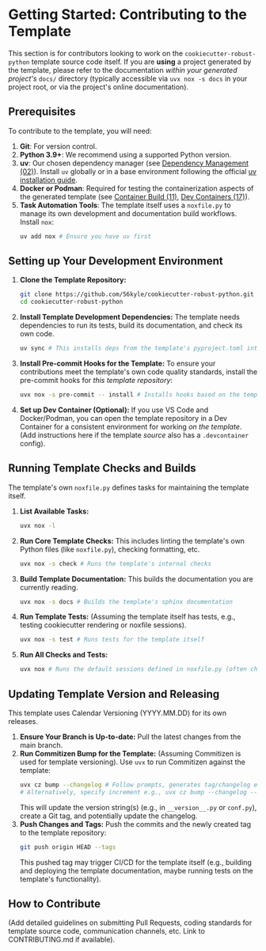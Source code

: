 # Getting Started: Contributing to the Template

This section is for contributors looking to work on the `cookiecutter-robust-python` template source code itself. If you are **using** a project generated by the template, please refer to the documentation _within your generated project's_ `docs/` directory (typically accessible via `uvx nox -s docs` in your project root, or via the project's online documentation).

## Prerequisites

To contribute to the template, you will need:

1.  **Git**: For version control.
2.  **Python 3.9+**: We recommend using a supported Python version.
3.  **uv**: Our chosen dependency manager (see [Dependency Management (02)](topics/02_dependency-management.md)). Install `uv` globally or in a base environment following the official [uv installation guide](https://docs.astral.sh/uv/installation/).
4.  **Docker or Podman**: Required for testing the containerization aspects of the generated template (see [Container Build (11)](topics/11_container-build.md), [Dev Containers (17)](topics/17_dev-containers.md)).
5.  **Task Automation Tools**: The template itself uses a `noxfile.py` to manage its own development and documentation build workflows. Install `nox`:
    ```bash
    uv add nox # Ensure you have uv first
    ```

## Setting up Your Development Environment

1.  **Clone the Template Repository:**

    ```bash
    git clone https://github.com/56kyle/cookiecutter-robust-python.git # **UPDATE WITH TEMPLATE REPO URL**
    cd cookiecutter-robust-python
    ```

2.  **Install Template Development Dependencies:**
    The template needs dependencies to run its tests, build its documentation, and check its own code.

    ```bash
    uv sync # This installs deps from the template's pyproject.toml into a .venv
    ```

3.  **Install Pre-commit Hooks for the Template:**
    To ensure your contributions meet the template's own code quality standards, install the pre-commit hooks for _this template repository_:

    ```bash
    uvx nox -s pre-commit -- install # Installs hooks based on the template's .pre-commit-config.yaml
    ```

4.  **Set up Dev Container (Optional):**
    If you use VS Code and Docker/Podman, you can open the template repository in a Dev Container for a consistent environment for working _on the template_. (Add instructions here if the template _source_ also has a `.devcontainer` config).

## Running Template Checks and Builds

The template's own `noxfile.py` defines tasks for maintaining the template itself.

1.  **List Available Tasks:**

    ```bash
    uvx nox -l
    ```

2.  **Run Core Template Checks:**
    This includes linting the template's own Python files (like `noxfile.py`), checking formatting, etc.

    ```bash
    uvx nox -s check # Runs the template's internal checks
    ```

3.  **Build Template Documentation:**
    This builds the documentation you are currently reading.

    ```bash
    uvx nox -s docs # Builds the template's sphinx documentation
    ```

4.  **Run Template Tests:**
    (Assuming the template itself has tests, e.g., testing cookiecutter rendering or noxfile sessions).

    ```bash
    uvx nox -s test # Runs tests for the template itself
    ```

5.  **Run All Checks and Tests:**
    ```bash
    uvx nox # Runs the default sessions defined in noxfile.py (often check and test)
    ```

## Updating Template Version and Releasing

This template uses Calendar Versioning (YYYY.MM.DD) for its own releases.

1.  **Ensure Your Branch is Up-to-date:** Pull the latest changes from the main branch.
2.  **Run Commitizen Bump for the Template:** (Assuming Commitizen is used for template versioning). Use `uvx` to run Commitizen against the template:
    ```bash
    uvx cz bump --changelog # Follow prompts, generates tag/changelog entry
    # Alternatively, specify increment e.g., uvx cz bump --changelog --increment major_version_zero
    ```
    This will update the version string(s) (e.g., in `__version__.py` or `conf.py`), create a Git tag, and potentially update the changelog.
3.  **Push Changes and Tags:** Push the commits and the newly created tag to the template repository:
    ```bash
    git push origin HEAD --tags
    ```
    This pushed tag may trigger CI/CD for the template itself (e.g., building and deploying the template documentation, maybe running tests on the template's functionality).

## How to Contribute

(Add detailed guidelines on submitting Pull Requests, coding standards for template source code, communication channels, etc. Link to CONTRIBUTING.md if available).
